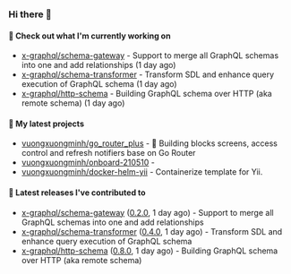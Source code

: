### Hi there 👋

#### 👷 Check out what I'm currently working on

- [x-graphql/schema-gateway](https://github.com/x-graphql/schema-gateway) - Support to merge all GraphQL schemas into one and add relationships (1 day ago)
- [x-graphql/schema-transformer](https://github.com/x-graphql/schema-transformer) - Transform SDL and enhance query execution of GraphQL schema (1 day ago)
- [x-graphql/http-schema](https://github.com/x-graphql/http-schema) - Building GraphQL schema over HTTP (aka remote schema) (1 day ago)

#### 🌱 My latest projects

- [vuongxuongminh/go_router_plus](https://github.com/vuongxuongminh/go_router_plus) - :office: Building blocks screens, access control and refresh notifiers base on Go Router
- [vuongxuongminh/onboard-210510](https://github.com/vuongxuongminh/onboard-210510) - 
- [vuongxuongminh/docker-helm-yii](https://github.com/vuongxuongminh/docker-helm-yii) - Containerize template for Yii.

#### 🔭 Latest releases I've contributed to

- [x-graphql/schema-gateway](https://github.com/x-graphql/schema-gateway) ([0.2.0](https://github.com/x-graphql/schema-gateway/releases/tag/0.2.0), 1 day ago) - Support to merge all GraphQL schemas into one and add relationships
- [x-graphql/schema-transformer](https://github.com/x-graphql/schema-transformer) ([0.4.0](https://github.com/x-graphql/schema-transformer/releases/tag/0.4.0), 1 day ago) - Transform SDL and enhance query execution of GraphQL schema
- [x-graphql/http-schema](https://github.com/x-graphql/http-schema) ([0.8.0](https://github.com/x-graphql/http-schema/releases/tag/0.8.0), 1 day ago) - Building GraphQL schema over HTTP (aka remote schema)
